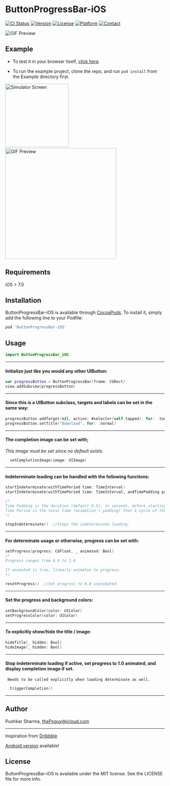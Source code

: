# ButtonProgressBar-iOS

[![CI Status](http://img.shields.io/travis/thePsguy/ButtonProgressBar-iOS.svg?style=flat)](https://travis-ci.org/thePsguy/ButtonProgressBar-iOS)
[![Version](https://img.shields.io/cocoapods/v/ButtonProgressBar-iOS.svg?style=flat)](http://cocoapods.org/pods/ButtonProgressBar-iOS)
[![License](https://img.shields.io/cocoapods/l/ButtonProgressBar-iOS.svg?style=flat)](http://cocoapods.org/pods/ButtonProgressBar-iOS)
[![Platform](https://img.shields.io/cocoapods/p/ButtonProgressBar-iOS.svg?style=flat)](http://cocoapods.org/pods/ButtonProgressBar-iOS)
[![Contact](https://img.shields.io/badge/contact-%40thePsguy-3a8fc1.svg)](https://twitter.com/thePsguy)

<img src="https://raw.githubusercontent.com/thePsguy/ButtonProgressBar-iOS/master/output_F2Ryon.gif" alt="GIF Preview"/>

## Example

* To test it in your browser itself, [click here](https://appetize.io/app/rcb15cyg78agt90pqa3xujx3cc).

* To run the example project, clone the repo, and run `pod install` from the Example directory first.

<img src="https://raw.githubusercontent.com/thePsguy/ButtonProgressBar-iOS/master/SimulatorScreenShot.png" alt="Simulator Screen" width="200"/> &nbsp;&nbsp;&nbsp;&nbsp;&nbsp;&nbsp;&nbsp;&nbsp;&nbsp; <img src="https://raw.githubusercontent.com/thePsguy/ButtonProgressBar-iOS/master/preview.gif" alt="GIF Preview" width="350"/> 

## Requirements
iOS > 7.0

## Installation

ButtonProgressBar-iOS is available through [CocoaPods](http://cocoapods.org). To install
it, simply add the following line to your Podfile:

```ruby
pod 'ButtonProgressBar-iOS'
```

## Usage
```Swift
import ButtonProgressBar_iOS
```
<hr>

#### Initialize just like you would any other UIButton:
```swift
var progressButton = ButtonProgressBar(frame: CGRect)
view.addSubview(progressButton)
```
<hr>

#### Since this is a UIButton subclass, targets and labels can be set in the same way:
```swift
progressButton.addTarget(nil, action: #selector(self.tapped), for: .touchUpInside)
progressButton.setTitle("Download", for: .normal)
```
<hr>

#### The completion image can be set with;
_This image must be set since no default exists._
```swift    
  setCompletionImage(image: UIImage)
```
<hr>

#### Indeterminate loading can be handled with the following functions:
```swift
startIndeterminate(withTimePeriod time: TimeInterval)
startIndeterminate(withTimePeriod time: TimeInterval, andTimePadding padding: TimeInterval)

/*
Time Padding is the duration (default 0.5), in seconds, before starting the next cycle.
Time Period is the total time (animation + padding) that 1 cycle of the loading takes.
*/

stopIndeterminate()  //Stops the indeterminate loading.
```
<hr>

#### For determinate usage or otherwise, progress can be set with:
```swift
setProgress(progress: CGFloat, _ animated: Bool) 
/*
Progress ranges from 0.0 to 1.0

If animated is true, linearly animates to progress.
*/

resetProgress()  //Set progress to 0.0 unanimated.
```
<hr>

#### Set the progress and background colors:
```swift
setBackgroundColor(color: UIColor)
setProgressColor(color: UIColor)
```
<hr>

#### To explicitly show/hide the title / image:
```swift
hideTitle(_ hidden: Bool)
hideImage(_ hidden: Bool)
```
<hr>

#### Stop indeterminate loading if active, set progress to 1.0 animated, and display completion image if set.
     Needs to be called explicitly when loading determinate as well.
```swift
  triggerCompletion()
```
<hr>

## Author

Pushkar Sharma, thePsguy@icloud.com
<hr>

Inspiration from [Dribbble](https://dribbble.com/shots/2551579-Download-Button)

[Android version](https://github.com/ishaan1995/ButtonProgressBar) available!


## License

ButtonProgressBar-iOS is available under the MIT license. See the LICENSE file for more info.
